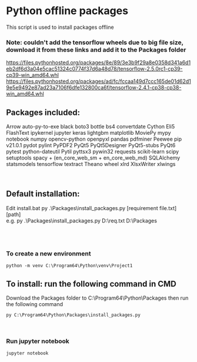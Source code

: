 # Python offline packages
This script is used to install packages offline

### Note: couldn't add the tensorflow wheels due to big file size, download it from these links and add it to the Packages folder
https://files.pythonhosted.org/packages/8e/89/3e3b9f29a8e0358d341a6d1eb2df6d3a04e5cac51324c0774f37d6a48d78/tensorflow-2.5.0rc1-cp39-cp39-win_amd64.whl
https://files.pythonhosted.org/packages/ad/fc/fccaa149d7ccc165de01d62d19e5e9492e87ad23a7106f6dfe132800ca6f/tensorflow-2.4.1-cp38-cp38-win_amd64.whl


## Packages included:
Arrow
auto-py-to-exe
black
boto3
bottle
bs4
convertdate
Cython
Eli5
FlashText
ipykernel
jupyter
keras
lightgbm
matplotlib
MoviePy
mypy 
notebook
numpy
opencv-python
openpyxl
pandas
pdfminer
Peewee
pip v21.0.1
pydot
pylint
PyPDF2
PyQt5
PyQt5Designer
PyQt5-stubs
PyQt6
pytest
python-dateutil
Pytil
pyttsx3
pywin32
requests
scikit-learn
scipy
setuptools
spacy + (en_core_web_sm + en_core_web_md)
SQLAlchemy
statsmodels
tensorflow
textract
Theano
wheel
xlrd
XlsxWriter
xlwings

<br>

## Default installation:
Edit install.bat
py .\Packages\install_packages.py [requirement file.txt] [path] <br>
e.g. py .\Packages\install_packages.py D:\req.txt D:\Packages

</br>

<br>

### To create a new environment
```
python -m venv C:\Program64\Python\venv\Project1
```

## To install: run the following command in CMD
Download the Packages folder to C:\Program64\Python\Packages then run the following command
```
py C:\Program64\Python\Packages\install_packages.py
```
</br>

### Run jupyter notebook
```
jupyter notebook
```
